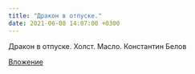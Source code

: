 ```yaml
---
title: "Дракон в отпуске."
date: 2021-06-08 14:07:00 +0300
---
```


Дракон в отпуске.
Холст. Масло.
Константин Белов

[Вложение](https://vk.com/photo272325473_457276279)
